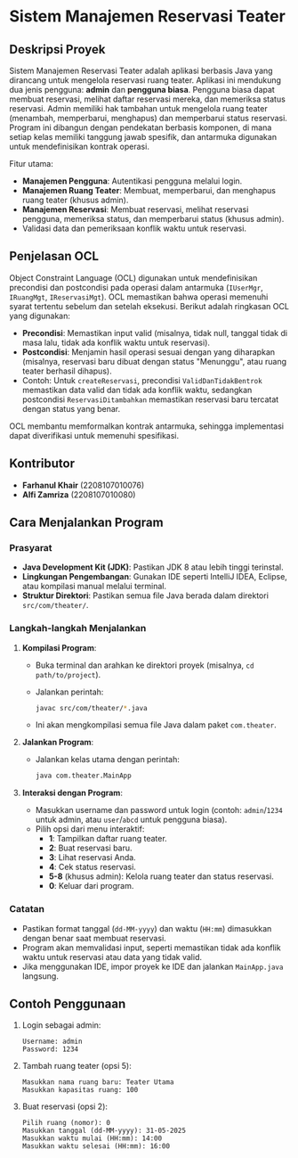 # Sistem Manajemen Reservasi Teater

## Deskripsi Proyek

Sistem Manajemen Reservasi Teater adalah aplikasi berbasis Java yang dirancang untuk mengelola reservasi ruang teater. Aplikasi ini mendukung dua jenis pengguna: **admin** dan **pengguna biasa**. Pengguna biasa dapat membuat reservasi, melihat daftar reservasi mereka, dan memeriksa status reservasi. Admin memiliki hak tambahan untuk mengelola ruang teater (menambah, memperbarui, menghapus) dan memperbarui status reservasi. Program ini dibangun dengan pendekatan berbasis komponen, di mana setiap kelas memiliki tanggung jawab spesifik, dan antarmuka digunakan untuk mendefinisikan kontrak operasi.

Fitur utama:

- **Manajemen Pengguna**: Autentikasi pengguna melalui login.
- **Manajemen Ruang Teater**: Membuat, memperbarui, dan menghapus ruang teater (khusus admin).
- **Manajemen Reservasi**: Membuat reservasi, melihat reservasi pengguna, memeriksa status, dan memperbarui status (khusus admin).
- Validasi data dan pemeriksaan konflik waktu untuk reservasi.

## Penjelasan OCL

Object Constraint Language (OCL) digunakan untuk mendefinisikan precondisi dan postcondisi pada operasi dalam antarmuka (`IUserMgr`, `IRuangMgt`, `IReservasiMgt`). OCL memastikan bahwa operasi memenuhi syarat tertentu sebelum dan setelah eksekusi. Berikut adalah ringkasan OCL yang digunakan:

- **Precondisi**: Memastikan input valid (misalnya, tidak null, tanggal tidak di masa lalu, tidak ada konflik waktu untuk reservasi).
- **Postcondisi**: Menjamin hasil operasi sesuai dengan yang diharapkan (misalnya, reservasi baru dibuat dengan status "Menunggu", atau ruang teater berhasil dihapus).
- Contoh: Untuk `createReservasi`, precondisi `ValidDanTidakBentrok` memastikan data valid dan tidak ada konflik waktu, sedangkan postcondisi `ReservasiDitambahkan` memastikan reservasi baru tercatat dengan status yang benar.

OCL membantu memformalkan kontrak antarmuka, sehingga implementasi dapat diverifikasi untuk memenuhi spesifikasi.

## Kontributor

- **Farhanul Khair** (2208107010076)
- **Alfi Zamriza** (2208107010080)

## Cara Menjalankan Program

### Prasyarat

- **Java Development Kit (JDK)**: Pastikan JDK 8 atau lebih tinggi terinstal.
- **Lingkungan Pengembangan**: Gunakan IDE seperti IntelliJ IDEA, Eclipse, atau kompilasi manual melalui terminal.
- **Struktur Direktori**: Pastikan semua file Java berada dalam direktori `src/com/theater/`.

### Langkah-langkah Menjalankan

1. **Kompilasi Program**:

   - Buka terminal dan arahkan ke direktori proyek (misalnya, `cd path/to/project`).
   - Jalankan perintah:

     ```bash
     javac src/com/theater/*.java
     ```
   - Ini akan mengkompilasi semua file Java dalam paket `com.theater`.

2. **Jalankan Program**:

   - Jalankan kelas utama dengan perintah:

     ```bash
     java com.theater.MainApp
     ```

3. **Interaksi dengan Program**:

   - Masukkan username dan password untuk login (contoh: `admin`/`1234` untuk admin, atau `user`/`abcd` untuk pengguna biasa).
   - Pilih opsi dari menu interaktif:
     - **1**: Tampilkan daftar ruang teater.
     - **2**: Buat reservasi baru.
     - **3**: Lihat reservasi Anda.
     - **4**: Cek status reservasi.
     - **5-8** (khusus admin): Kelola ruang teater dan status reservasi.
     - **0**: Keluar dari program.

### Catatan

- Pastikan format tanggal (`dd-MM-yyyy`) dan waktu (`HH:mm`) dimasukkan dengan benar saat membuat reservasi.
- Program akan memvalidasi input, seperti memastikan tidak ada konflik waktu untuk reservasi atau data yang tidak valid.
- Jika menggunakan IDE, impor proyek ke IDE dan jalankan `MainApp.java` langsung.

## Contoh Penggunaan

1. Login sebagai admin:

   ```
   Username: admin
   Password: 1234
   ```
2. Tambah ruang teater (opsi 5):

   ```
   Masukkan nama ruang baru: Teater Utama
   Masukkan kapasitas ruang: 100
   ```
3. Buat reservasi (opsi 2):

   ```
   Pilih ruang (nomor): 0
   Masukkan tanggal (dd-MM-yyyy): 31-05-2025
   Masukkan waktu mulai (HH:mm): 14:00
   Masukkan waktu selesai (HH:mm): 16:00
   ```
